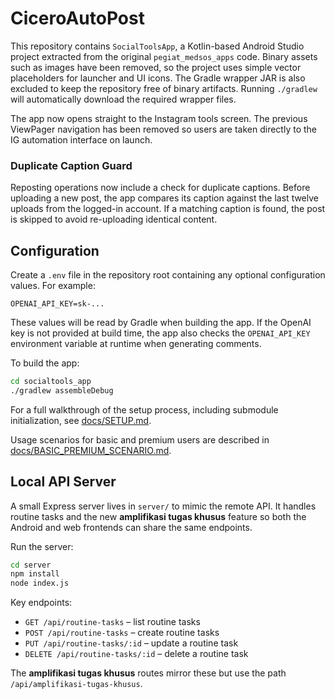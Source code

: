 # CiceroAutoPost

This repository contains `SocialToolsApp`, a Kotlin-based Android Studio project extracted from the original `pegiat_medsos_apps` code.
Binary assets such as images have been removed, so the project uses simple vector placeholders for launcher and UI icons.
The Gradle wrapper JAR is also excluded to keep the repository free of binary
artifacts. Running `./gradlew` will automatically download the required
wrapper files.

The app now opens straight to the Instagram tools screen. The previous
ViewPager navigation has been removed so users are taken directly to the IG
automation interface on launch.

### Duplicate Caption Guard

Reposting operations now include a check for duplicate captions. Before
uploading a new post, the app compares its caption against the last twelve
uploads from the logged-in account. If a matching caption is found, the post is
skipped to avoid re-uploading identical content.

## Configuration

Create a `.env` file in the repository root containing any optional
configuration values. For example:

```
OPENAI_API_KEY=sk-...
```

These values will be read by Gradle when building the app. If the OpenAI key is
not provided at build time, the app also checks the `OPENAI_API_KEY` environment
variable at runtime when generating comments.

To build the app:

```bash
cd socialtools_app
./gradlew assembleDebug
```

For a full walkthrough of the setup process, including submodule initialization,
see [docs/SETUP.md](docs/SETUP.md).

Usage scenarios for basic and premium users are described in
[docs/BASIC_PREMIUM_SCENARIO.md](docs/BASIC_PREMIUM_SCENARIO.md).

## Local API Server

A small Express server lives in `server/` to mimic the remote API. It handles
routine tasks and the new **amplifikasi tugas khusus** feature so both the
Android and web frontends can share the same endpoints.

Run the server:

```bash
cd server
npm install
node index.js
```

Key endpoints:

- `GET /api/routine-tasks` – list routine tasks
- `POST /api/routine-tasks` – create routine tasks
- `PUT /api/routine-tasks/:id` – update a routine task
- `DELETE /api/routine-tasks/:id` – delete a routine task

The **amplifikasi tugas khusus** routes mirror these but use the path
`/api/amplifikasi-tugas-khusus`.

